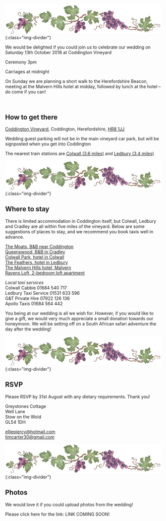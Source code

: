 ![Grapevine](/assets/images/grapevine.gif){:class="img-divider"}

We would be delighted if you could join us to celebrate our wedding on  
Saturday 13th October 2018 at Coddington Vineyard

Ceremony 3pm

Carriages at midnight

On Sunday we are planning a short walk to the Herefordshire Beacon, meeting at the Malvern Hills hotel at midday, followed by lunch at the hotel – do come if you can!

<div class="timandellie">
  <p>&nbsp;</p>
</div>

How to get there
----------------

[Coddington Vineyard](https://coddingtonvineyard.co.uk/), Coddington, Herefordshire, [HR8 1JJ](https://www.google.co.uk/maps/place/Coddington,+Ledbury+HR8+1JJ/@52.0798914,-2.4223671,15z/data=!3m1!4b1!4m5!3m4!1s0x48705429db1c6baf:0x8844156fdfb6e7ef!8m2!3d52.0812081!4d-2.4115516)

Wedding guest parking will not be in the main vineyard car park, but will be signposted when you get into Coddington    

The nearest train stations are [Colwall (3.6 miles)](https://www.google.co.uk/maps/place/Colwall/@52.0803238,-2.3932235,13z/data=!4m8!1m2!2m1!1sTrain+Station!3m4!1s0x487055fef728da13:0x5b33bc559f64e33a!8m2!3d52.0799202!4d-2.3567881) and [Ledbury (3.4 miles)](https://www.google.co.uk/maps/place/Ledbury/@52.0452641,-2.4282487,17z/data=!3m1!4b1!4m5!3m4!1s0x4870545df62ed49f:0x653087565c964b6f!8m2!3d52.0452641!4d-2.42606)  

![Grapevine](/assets/images/grapevine.gif){:class="img-divider"}

Where to stay
-------------

There is limited accommodation in Coddington itself, but Colwall, Ledbury and Cradley are all within five miles of the vineyard. Below are some suggestions of places to stay, and we recommend you book taxis well in advance.

[The Moats, B&B near Coddington](http://www.themoatsledbury.co.uk)  
[Queenswood, B&B in Cradley](http://www.malvernhillsbandb.co.uk)   
[Colwall Park, hotel in Colwall](http://www.colwall.co.uk)  
[The Feathers, hotel in Ledbury](http://www.feathersledbury.co.uk)  
[The Malvern Hills hotel, Malvern](http://www.malvernhillshotel.co.uk)  
[Ravens Loft, 2-bedroom loft apartment](https://www.airbnb.co.uk/rooms/19973770?check_in=2018-10-12&guests=1&adults=1&check_out=2018-10-14)  

_Local taxi services_  
Colwall Cabbie 01684 540 717  
Ledbury Taxi Service 01531 633 596  
G&T Private Hire 07922 126 136  
Apollo Taxis 01684 564 442  

<div class="safari">
  <p class="highlight">You being at our wedding is all we wish for. However, if you would like to give a gift, we would very much appreciate a small donation towards our honeymoon. We will be setting off on a South African safari adventure the day after the wedding!</p>
</div>

![Grapevine](/assets/images/grapevine.gif){:class="img-divider"}

RSVP
----

Please RSVP by 31st August with any dietary requirements.  Thank you!

Greystones Cottage  
Well Lane  
Stow on the Wold  
GL54 1DH  

[elliepiercy@hotmail.com](mailto:elliepiercy@hotmail.com)  
[timcarter30@gmail.com](mailto:timcarter30@gmail.com)

![Grapevine](/assets/images/grapevine.gif){:class="img-divider"}

Photos
------

We would love it if you could upload photos from the wedding!

Please click here for the link: LINK COMING SOON!

<div class="wine">
  <p>&nbsp;</p>
</div>
